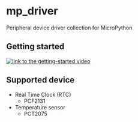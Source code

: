 # mp_driver
Peripheral device driver collection for MicroPython

## Getting started
[![link to the getting-started video](https://img.youtube.com/vi/f5ZNjJ0cJZQ/0.jpg)](https://www.youtube.com/watch?v=f5ZNjJ0cJZQ)

## Supported device
- Real Time Clock (RTC)
	- PCF2131
- Temperature sensor
	- PCT2075
